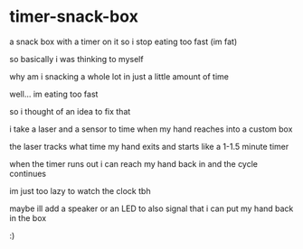 # timer-snack-box
a snack box with a timer on it so i stop eating too fast (im fat) 

so basically i was thinking to myself

  why am i snacking a whole lot in just a little amount of time
  
well... im eating too fast

so i thought of an idea to fix that


  i take a laser and a sensor to time when my hand reaches into a custom box
 
 the laser tracks what time my hand exits and starts like a 1-1.5 minute timer
 
 when the timer runs out i can reach my hand back in and the cycle continues

im just too lazy to watch the clock tbh

  maybe ill add a speaker or an LED to also signal that i can put my hand back in the box
  
  :)
